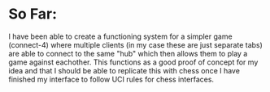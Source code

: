 # So Far:

I have been able to create a functioning system for a simpler game (connect-4) where multiple clients (in my case these are just separate tabs)
are able to connect to the same "hub" which then allows them to play a game against eachother.
This functions as a good proof of concept for my idea and that I should be able to replicate this with chess once I have finished my interface to
follow UCI rules for chess interfaces.